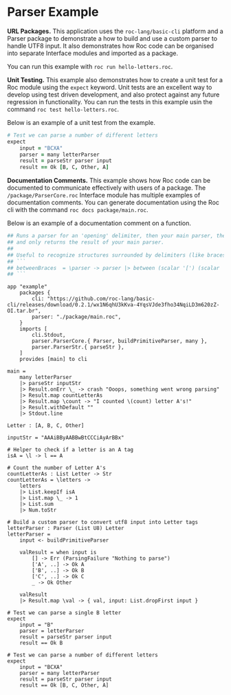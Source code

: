 # Parser Example

**URL Packages.** This application uses the `roc-lang/basic-cli` platform and a Parser package to demonstrate a how to build and use a custom parser to handle UTF8 input. It also demonstrates how Roc code can be organised into separate Interface modules and imported as a package.

You can run this example with `roc run hello-letters.roc`.

**Unit Testing.** This example also demonstrates how to create a unit test for a Roc module using the `expect` keyword. Unit tests are an excellent way to develop using test driven development, and also protect against any future regression in functionality. You can run the tests in this example usin the command `roc test hello-letters.roc`.

Below is an example of a unit test from the example.

```coffee
# Test we can parse a number of different letters
expect
    input = "BCXA"
    parser = many letterParser
    result = parseStr parser input
    result == Ok [B, C, Other, A]
```

**Documentation Comments.** This example shows how Roc code can be documented to communicate effectively with users of a package. The `/package/ParserCore.roc` Interface module has multiple examples of documentation comments. You can generate documentation using the Roc cli with the command `roc docs package/main.roc`. 

Below is an example of a documentation comment on a function.

```coffee
## Runs a parser for an 'opening' delimiter, then your main parser, then the 'closing' delimiter,
## and only returns the result of your main parser.
##
## Useful to recognize structures surrounded by delimiters (like braces, parentheses, quotes, etc.)
## ```
## betweenBraces  = \parser -> parser |> between (scalar '[') (scalar ']')
## ```
```

```roc
app "example"
    packages {
        cli: "https://github.com/roc-lang/basic-cli/releases/download/0.2.1/wx1N6qhU3kKva-4YqsVJde3fho34NqiLD3m620zZ-OI.tar.br",
        parser: "./package/main.roc",
    }
    imports [
        cli.Stdout,
        parser.ParserCore.{ Parser, buildPrimitiveParser, many },
        parser.ParserStr.{ parseStr },
    ]
    provides [main] to cli

main =
    many letterParser
    |> parseStr inputStr
    |> Result.onErr \_ -> crash "Ooops, something went wrong parsing"
    |> Result.map countLetterAs
    |> Result.map \count -> "I counted \(count) letter A's!"
    |> Result.withDefault ""
    |> Stdout.line

Letter : [A, B, C, Other]

inputStr = "AAAiBByAABBwBtCCCiAyArBBx"

# Helper to check if a letter is an A tag 
isA = \l -> l == A

# Count the number of Letter A's
countLetterAs : List Letter -> Str
countLetterAs = \letters -> 
    letters
    |> List.keepIf isA
    |> List.map \_ -> 1
    |> List.sum
    |> Num.toStr

# Build a custom parser to convert utf8 input into Letter tags
letterParser : Parser (List U8) Letter
letterParser =
    input <- buildPrimitiveParser

    valResult = when input is
        [] -> Err (ParsingFailure "Nothing to parse")
        ['A', ..] -> Ok A
        ['B', ..] -> Ok B
        ['C', ..] -> Ok C
        _ -> Ok Other

    valResult
    |> Result.map \val -> { val, input: List.dropFirst input }

# Test we can parse a single B letter
expect
    input = "B"
    parser = letterParser
    result = parseStr parser input
    result == Ok B

# Test we can parse a number of different letters
expect
    input = "BCXA"
    parser = many letterParser
    result = parseStr parser input
    result == Ok [B, C, Other, A]

```
